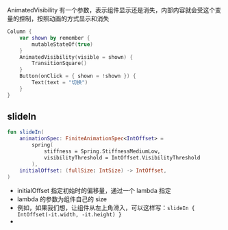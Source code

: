 AnimatedVisibility 有一个参数，表示组件显示还是消失，内部内容就会受这个变量的控制，按照动画的方式显示和消失

```kotlin
Column {  
    var shown by remember {  
        mutableStateOf(true)  
    }  
    AnimatedVisibility(visible = shown) {  
        TransitionSquare()  
    }  
    Button(onClick = { shown = !shown }) {  
        Text(text = "切换")  
    }  
}
```


## slideIn

```kotlin
fun slideIn(  
    animationSpec: FiniteAnimationSpec<IntOffset> =  
        spring(  
            stiffness = Spring.StiffnessMediumLow,  
            visibilityThreshold = IntOffset.VisibilityThreshold  
        ),  
    initialOffset: (fullSize: IntSize) -> IntOffset,  
)
```

- initialOffset 指定初始时的偏移量，通过一个 lambda 指定
- lambda 的参数为组件自己的 size
- 例如，如果我们想，让组件从左上角滑入，可以这样写：`slideIn { IntOffset(-it.width, -it.height) }`
- 
